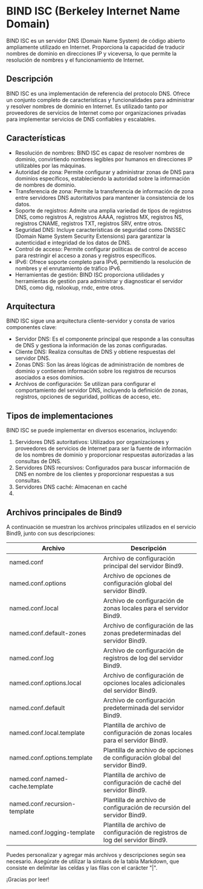# BIND ISC (Berkeley Internet Name Domain)

BIND ISC es un servidor DNS (Domain Name System) de código abierto ampliamente utilizado en Internet. Proporciona la capacidad de traducir nombres de dominio en direcciones IP y viceversa, lo que permite la resolución de nombres y el funcionamiento de Internet.

## Descripción

BIND ISC es una implementación de referencia del protocolo DNS. Ofrece un conjunto completo de características y funcionalidades para administrar y resolver nombres de dominio en Internet. Es utilizado tanto por proveedores de servicios de Internet como por organizaciones privadas para implementar servicios de DNS confiables y escalables.

## Características

- Resolución de nombres: BIND ISC es capaz de resolver nombres de dominio, convirtiendo nombres legibles por humanos en direcciones IP utilizables por las máquinas.
- Autoridad de zona: Permite configurar y administrar zonas de DNS para dominios específicos, estableciendo la autoridad sobre la información de nombres de dominio.
- Transferencia de zona: Permite la transferencia de información de zona entre servidores DNS autoritativos para mantener la consistencia de los datos.
- Soporte de registros: Admite una amplia variedad de tipos de registros DNS, como registros A, registros AAAA, registros MX, registros NS, registros CNAME, registros TXT, registros SRV, entre otros.
- Seguridad DNS: Incluye características de seguridad como DNSSEC (Domain Name System Security Extensions) para garantizar la autenticidad e integridad de los datos de DNS.
- Control de acceso: Permite configurar políticas de control de acceso para restringir el acceso a zonas y registros específicos.
- IPv6: Ofrece soporte completo para IPv6, permitiendo la resolución de nombres y el enrutamiento de tráfico IPv6.
- Herramientas de gestión: BIND ISC proporciona utilidades y herramientas de gestión para administrar y diagnosticar el servidor DNS, como dig, nslookup, rndc, entre otros.

## Arquitectura

BIND ISC sigue una arquitectura cliente-servidor y consta de varios componentes clave:

- Servidor DNS: Es el componente principal que responde a las consultas de DNS y gestiona la información de las zonas configuradas.
- Cliente DNS: Realiza consultas de DNS y obtiene respuestas del servidor DNS.
- Zonas DNS: Son las áreas lógicas de administración de nombres de dominio y contienen información sobre los registros de recursos asociados a esos dominios.
- Archivos de configuración: Se utilizan para configurar el comportamiento del servidor DNS, incluyendo la definición de zonas, registros, opciones de seguridad, políticas de acceso, etc.

## Tipos de implementaciones

BIND ISC se puede implementar en diversos escenarios, incluyendo:

1. Servidores DNS autoritativos: Utilizados por organizaciones y proveedores de servicios de Internet para ser la fuente de información de los nombres de dominio y proporcionar respuestas autorizadas a las consultas de DNS.
2. Servidores DNS recursivos: Configurados para buscar información de DNS en nombre de los clientes y proporcionar respuestas a sus consultas.
3. Servidores DNS caché: Almacenan en caché
4. 
## Archivos principales de Bind9

A continuación se muestran los archivos principales utilizados en el servicio Bind9, junto con sus descripciones:

| Archivo        | Descripción                                           |
| -------------- | ----------------------------------------------------- |
| named.conf     | Archivo de configuración principal del servidor Bind9. |
| named.conf.options   | Archivo de opciones de configuración global del servidor Bind9. |
| named.conf.local  | Archivo de configuración de zonas locales para el servidor Bind9. |
| named.conf.default-zones | Archivo de configuración de las zonas predeterminadas del servidor Bind9. |
| named.conf.log | Archivo de configuración de registros de log del servidor Bind9. |
| named.conf.options.local | Archivo de configuración de opciones locales adicionales del servidor Bind9. |
| named.conf.default | Archivo de configuración predeterminada del servidor Bind9. |
| named.conf.local.template | Plantilla de archivo de configuración de zonas locales para el servidor Bind9. |
| named.conf.options.template | Plantilla de archivo de opciones de configuración global del servidor Bind9. |
| named.conf.named-cache.template | Plantilla de archivo de configuración de caché del servidor Bind9. |
| named.conf.recursion-template | Plantilla de archivo de configuración de recursión del servidor Bind9. |
| named.conf.logging-template | Plantilla de archivo de configuración de registros de log del servidor Bind9. |

Puedes personalizar y agregar más archivos y descripciones según sea necesario. Asegúrate de utilizar la sintaxis de la tabla Markdown, que consiste en delimitar las celdas y las filas con el carácter "|".

¡Gracias por leer!
